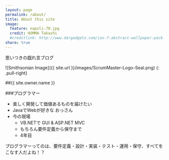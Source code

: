 ```yaml
---
layout: page
permalink: /about/
title: About this site
image:
  feature: napoli-70.jpg
  credit: HOMMA Takashi
  #creditlink: http://www.dargadgetz.com/ios-7-abstract-wallpaper-pack-for-iphone-5-and-ipod-touch-retina/
share: true
---
```


思いつきの戯れ言ブログ

![Smithsonian Image]({{ site.url }}/images/ScrumMaster-Logo-Seal.png)
{: .pull-right}

##{{ site.owner.name }}

###プログラマー

* 楽しく開発して価値あるものを届けたい
* JavaでWebが好きな おっさん
* 今の現場
  * VB.NETで GUI & ASP.NET MVC
  * もちろん要件定義から保守まで
  * 4年目

プログラマーってのは、要件定義・設計・実装・テスト・運用・保守、すべてをこなす人だよね！？
